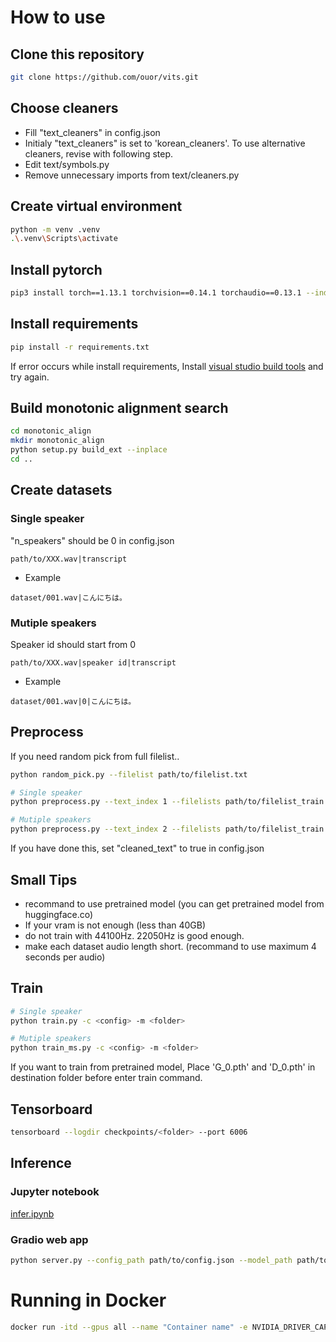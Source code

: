 # How to use
## Clone this repository
```sh
git clone https://github.com/ouor/vits.git
```
## Choose cleaners

- Fill "text_cleaners" in config.json
- Initialy "text_cleaners" is set to 'korean_cleaners'. To use alternative cleaners, revise with following step.
- Edit text/symbols.py
- Remove unnecessary imports from text/cleaners.py
## Create virtual environment
```sh
python -m venv .venv
.\.venv\Scripts\activate
```
## Install pytorch
```sh
pip3 install torch==1.13.1 torchvision==0.14.1 torchaudio==0.13.1 --index-url https://download.pytorch.org/whl/cu117
```
## Install requirements
```sh
pip install -r requirements.txt
```
If error occurs while install requirements, Install [visual studio build tools](https://visualstudio.microsoft.com/downloads/?q=build+tools) and try again.
## Build monotonic alignment search
```sh
cd monotonic_align
mkdir monotonic_align
python setup.py build_ext --inplace
cd ..
```
## Create datasets
### Single speaker
"n_speakers" should be 0 in config.json
```
path/to/XXX.wav|transcript
```
- Example
```
dataset/001.wav|こんにちは。
```
### Mutiple speakers
Speaker id should start from 0 
```
path/to/XXX.wav|speaker id|transcript
```
- Example
```
dataset/001.wav|0|こんにちは。
```
## Preprocess
If you need random pick from full filelist..
```sh
python random_pick.py --filelist path/to/filelist.txt
```
```sh
# Single speaker
python preprocess.py --text_index 1 --filelists path/to/filelist_train.txt path/to/filelist_val.txt --text_cleaners 'korean_cleaners'

# Mutiple speakers
python preprocess.py --text_index 2 --filelists path/to/filelist_train.txt path/to/filelist_val.txt --text_cleaners 'korean_cleaners'
```
If you have done this, set "cleaned_text" to true in config.json
## Small Tips
- recommand to use pretrained model (you can get pretrained model from huggingface.co)
- If your vram is not enough (less than 40GB)
- do not train with 44100Hz. 22050Hz is good enough.
- make each dataset audio length short. (recommand to use maximum 4 seconds per audio)
## Train
```sh
# Single speaker
python train.py -c <config> -m <folder>

# Mutiple speakers
python train_ms.py -c <config> -m <folder>
```
If you want to train from pretrained model, Place 'G_0.pth' and 'D_0.pth' in destination folder before enter train command.
## Tensorboard
```sh
tensorboard --logdir checkpoints/<folder> --port 6006
```
## Inference
### Jupyter notebook
[infer.ipynb](infer.ipynb)
### Gradio web app
```sh
python server.py --config_path path/to/config.json --model_path path/to/model.pth
```

# Running in Docker

```sh
docker run -itd --gpus all --name "Container name" -e NVIDIA_DRIVER_CAPABILITIES=compute,utility -e NVIDIA_VISIBLE_DEVICES=all "Image name"
```

